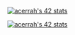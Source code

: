 [![acerrah's 42 stats](https://badge42.vercel.app/api/v2/cl96vmh7a00400gmj3g9siili/stats?cursusId=21&coalitionId=244)](https://github.com/JaeSeoKim/badge42)

[![acerrah's 42 stats](https://badge42.vercel.app/api/v2/cl96vmh7a00400gmj3g9siili/stats?cursusId=21&coalitionId=244)](https://github.com/JaeSeoKim/badge42)
